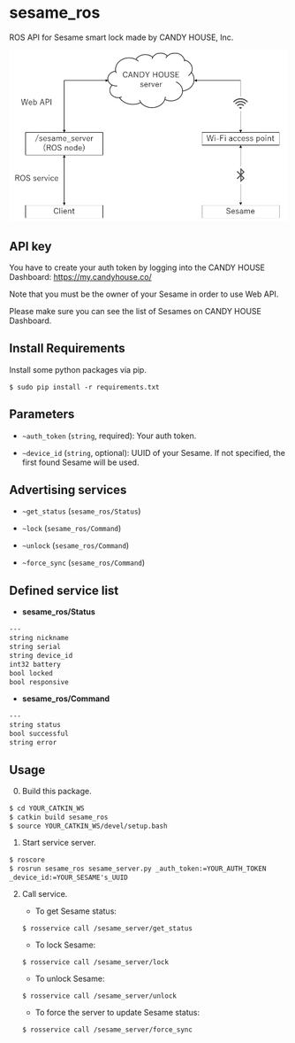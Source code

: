 # sesame_ros

ROS API for Sesame smart lock made by CANDY HOUSE, Inc.

![](images/sesame_ros_system.png)


## API key

You have to create your auth token by logging into the CANDY HOUSE Dashboard: https://my.candyhouse.co/

Note that you must be the owner of your Sesame in order to use Web API.

Please make sure you can see the list of Sesames on CANDY HOUSE Dashboard.


## Install Requirements

Install some python packages via pip.

```
$ sudo pip install -r requirements.txt
```


## Parameters

- `~auth_token` (`string`, required): Your auth token.

- `~device_id` (`string`, optional): UUID of your Sesame. If not specified, the first found Sesame will be used.


## Advertising services

- `~get_status` (`sesame_ros/Status`)

- `~lock` (`sesame_ros/Command`)

- `~unlock` (`sesame_ros/Command`)

- `~force_sync` (`sesame_ros/Command`)


## Defined service list

- __sesame_ros/Status__

```
---
string nickname
string serial
string device_id
int32 battery
bool locked
bool responsive
```

- __sesame_ros/Command__

```
---
string status
bool successful
string error
```


## Usage

0. Build this package.
```
$ cd YOUR_CATKIN_WS
$ catkin build sesame_ros
$ source YOUR_CATKIN_WS/devel/setup.bash
```

1. Start service server.
```
$ roscore
$ rosrun sesame_ros sesame_server.py _auth_token:=YOUR_AUTH_TOKEN _device_id:=YOUR_SESAME's_UUID
```

2. Call service.

    - To get Sesame status:
    ```
    $ rosservice call /sesame_server/get_status
    ```

    - To lock Sesame:
    ```
    $ rosservice call /sesame_server/lock
    ```

    - To unlock Sesame:
    ```
    $ rosservice call /sesame_server/unlock
    ```

    - To force the server to update Sesame status:
    ```
    $ rosservice call /sesame_server/force_sync
    ```
